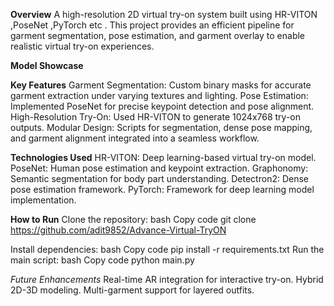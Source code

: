**Overview**
A high-resolution 2D virtual try-on system built using HR-VITON ,PoseNet ,PyTorch etc . This project provides an efficient pipeline for garment segmentation, pose estimation, and garment overlay to enable realistic virtual try-on experiences.

**Model Showcase**




**Key Features**
Garment Segmentation: Custom binary masks for accurate garment extraction under varying textures and lighting.
Pose Estimation: Implemented PoseNet for precise keypoint detection and pose alignment.
High-Resolution Try-On: Used HR-VITON to generate 1024x768 try-on outputs.
Modular Design: Scripts for segmentation, dense pose mapping, and garment alignment integrated into a seamless workflow.

**Technologies Used**
HR-VITON: Deep learning-based virtual try-on model.
PoseNet: Human pose estimation and keypoint extraction.
Graphonomy: Semantic segmentation for body part understanding.
Detectron2: Dense pose estimation framework.
PyTorch: Framework for deep learning model implementation.

**How to Run**
Clone the repository:
bash
Copy code
git clone https://github.com/adit9852/Advance-Virtual-TryON

Install dependencies:
bash
Copy code
pip install -r requirements.txt
Run the main script:
bash
Copy code
python main.py

*Future Enhancements*
Real-time AR integration for interactive try-on.
Hybrid 2D-3D modeling.
Multi-garment support for layered outfits.







